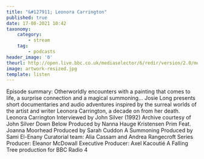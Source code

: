 ```yaml
---
title: "&#127911; Leonora Carrington"
published: true
date: 17-08-2021 10:42
taxonomy:
    category:
        - stream
    tag:
        - podcasts
header_image: '0'
theurl: http://open.live.bbc.co.uk/mediaselector/6/redir/version/2.0/mediaset/audio-nondrm-download/proto/http/vpid/p09s0yz2.mp3
image: artwork-resized.jpg
template: listen
--- 
```

Episode summary: Otherworldly encounters with a painting that comes to life, a surprise connection and a magical summoning… Josie Long presents short documentaries and audio adventures inspired by the surreal worlds of the artist and writer Leonora Carrington, a decade on from her death. Leonora Carrington Interviewed by John Silver (1992) Archive courtesy of John Silver Down Below Produced by Nanna Hauge Kristensen Prim Feat. Joanna Moorhead Produced by Sarah Cuddon A Summoning Produced by Sami El-Enany Curatorial team: Alia Cassam and Andrea Rangecroft Series Producer: Eleanor McDowall Executive Producer: Axel Kacoutié A Falling Tree production for BBC Radio 4
